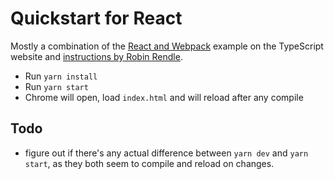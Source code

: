 # Quickstart for React

Mostly a combination of the [React and Webpack](https://www.typescriptlang.org/docs/handbook/react-&-webpack.html0) example on the TypeScript website and [instructions by Robin Rendle](https://gist.github.com/robinrendle/0bb0b9e55fafa1cc0c64ff4b5776df050).

- Run `yarn install`
- Run `yarn start`
- Chrome will open, load `index.html` and will reload after any compile

## Todo

- figure out if there's any actual difference between `yarn dev` and `yarn start`, as they both seem to compile and reload on changes.